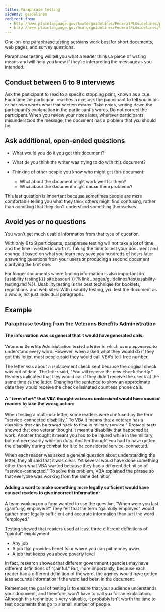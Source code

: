 ```yaml
---
title: Paraphrase testing
sidenav: guidelines
redirect_from:
  - http://www.plainlanguage.gov/howto/guidelines/FederalPLGuidelines/paraphrase.cfm
  - http://www.plainlanguage.gov/howto/guidelines/FederalPLGuidelines/VBAtest.cfm
---
```


One-on-one paraphrase testing sessions work best for short documents, web pages, and survey questions.

Paraphrase testing will tell you what a reader thinks a piece of writing means and will help you know if they're interpreting the message as you intended.

## Conduct between 6 to 9 interviews

Ask the participant to read to a specific stopping point, known as a cue. Each time the participant reaches a cue, ask the participant to tell you in his or her own words what that section means. Take notes, writing down the participant's explanation in the participant's words. Do not correct the participant. When you review your notes later, wherever participants misunderstood the message, the document has a problem that you should fix.

## Ask additional, open-ended questions

- What would you do if you got this document?
- What do you think the writer was trying to do with this document?
- Thinking of other people you know who might get this document:

  - What about the document might work well for them?
  - What about the document might cause them problems?

This last question is important because sometimes people are more comfortable telling you what they think others might find confusing, rather than admitting that they don't understand something themselves.

## Avoid yes or no questions

You won't get much usable information from that type of question.

With only 6 to 9 participants, paraphrase testing will not take a lot of time, and the time invested is worth it. Taking the time to test your document and change it based on what you learn may save you hundreds of hours later answering questions from your users or producing a second document clarifying the first one.

For longer documents where finding information is also important do [usability testing]({{ site.baseurl }}{% link _pages/guidelines/test/usability-testing.md %}). Usability testing is the best technique for booklets, regulations, and web sites. With usability testing, you test the document as a whole, not just individual paragraphs.

## Example

### Paraphrase testing from the Veterans Benefits Administration

#### The information was so general that it would have generated calls:

Veterans Benefits Administration tested a letter in which users appeared to understand every word. However, when asked what they would do if they got this letter, most people said they would call VBA's toll-free number.

The letter was about a replacement check sent because the original check was out of date. The letter said, "You will receive the new check shortly." Readers indicated that they would call if they didn't receive the check at the same time as the letter. Changing the sentence to show an approximate date they would receive the check eliminated countless phone calls.

#### A "term of art" that VBA thought veterans understand would have caused readers to take the wrong action:

When testing a multi-use letter, some readers were confused by the term "service-connected disability." To VBA it means that a veteran has a disability that can be traced back to time in military service." Protocol tests showed that one veteran thought it meant a disability that happened at work. Another thought it meant you had to be injured while in the military, but not necessarily while on duty. Another thought you had to have gotten the disability during combat for it to be considered service-connected.

When each reader was asked a general question about understanding the letter, they all said that it was clear. Yet several would have done something other than what VBA wanted because they had a different definition of "service-connected." To solve this problem, VBA explained the phrase so that everyone was working from the same definition.

#### Adding a word to make something more legally sufficient would have caused readers to give incorrect information:

A team working on a form wanted to use the question, "When were you last (gainfully) employed?" They felt that the term "gainfully employed" would gather more legally sufficient and accurate information than just the word "employed."

Testing showed that readers used at least three different definitions of "gainful" employment:

- Any job
- A job that provides benefits or where you can put money away
- A job that keeps you above poverty level

In fact, research showed that different government agencies may have different definitions of "gainful." But, more importantly, because each reader had a different definition of the word, the agency would have gotten less accurate information if the word had been in the document.

Remember, the goal of testing is to ensure that your audience understands your document, and therefore, won't have to call you for an explanation. Although this technique is very valuable, it probably isn't worth the time to test documents that go to a small number of people.
